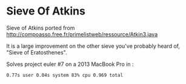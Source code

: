 Sieve Of Atkins
=============

Sieve of Atkins ported from http://compoasso.free.fr/primelistweb/ressource/Atkin3.java

It is a large improvement on the other sieve you've probably heard of, "Sieve of Eratosthenes".

Solves project euler #7 on a 2013 MacBook Pro in :

    0.77s user 0.04s system 83% cpu 0.969 total
